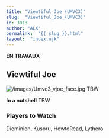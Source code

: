 ```yaml
---
title: "Viewtiful Joe (UMVC3)"
slug:  "Viewtiful_Joe_(UMVC3)"
id: 3013
author: "ALX"
permalink:  "{{ slug }}.html"
layout:  "index.njk"
---
```


**EN TRAVAUX**

## Viewtiful Joe

![](/images/Umvc3_vjoe_face.jpg‎ "/images/Umvc3_vjoe_face.jpg‎") TBW

**In a nutshell** TBW

### Players to Watch

Dieminion, Kusoru, HowtoRead, Lythero
